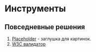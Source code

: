 # Инструменты

## Повседневные решения

1. [Placeholder](https://placeholder.com/) - заглушка для картинок.
2. [W3C валидатор](https://validator.w3.org/#validate_by_uri)
